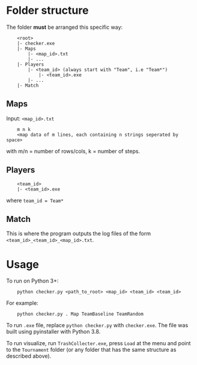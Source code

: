 # Folder structure

The folder **must** be arranged this specific way:

```
	<root>
	|- checker.exe
	|- Maps
		|- <map_id>.txt
		|- ...
	|- Players
		|- <team_id> (always start with "Team", i.e "Team*")
			|- <team_id>.exe
		|- ...
	|- Match
```

## Maps

Input: ```<map_id>.txt```

```
	m n k
	<map data of m lines, each containing n strings seperated by space>
```

with m/n = number of rows/cols, k = number of steps.

## Players

```
	<team_id>
	|- <team_id>.exe
```

where ```team_id = Team*```

## Match

This is where the program outputs the log files of the form ```<team_id>_<team_id>_<map_id>.txt```.

# Usage

To run on Python 3+:
```
	python checker.py <path_to_root> <map_id> <team_id> <team_id>
```

For example:
```
	python checker.py . Map TeamBaseline TeamRandom
```

To run ```.exe``` file, replace ```python checker.py``` with ```checker.exe```. The file was built using pyinstaller with Python 3.8.

To run visualize, run ```TrashCollecter.exe```, press ```Load``` at the menu and point to the ```Tournament``` folder (or any folder that has the same structure as described above).